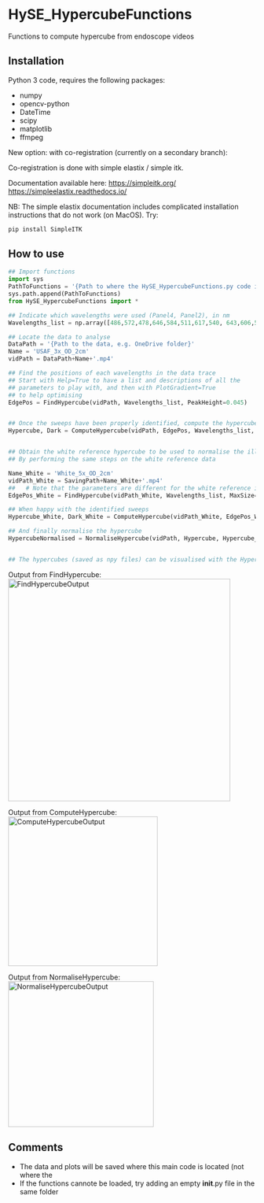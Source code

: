 # HySE_HypercubeFunctions
Functions to compute hypercube from endoscope videos 

## Installation
Python 3 code, requires the following packages:

- numpy
- opencv-python
- DateTime
- scipy
- matplotlib
- ffmpeg

New option: with co-registration (currently on a secondary branch):

Co-registration is done with simple elastix / simple itk.

Documentation available here:
https://simpleitk.org/
https://simpleelastix.readthedocs.io/

NB: The simple elastix documentation includes complicated installation instructions that do not work (on MacOS).
Try: 
```python
pip install SimpleITK
```



## How to use
```python
## Import functions
import sys
PathToFunctions = '{Path to where the HySE_HypercubeFunctions.py code is located}'
sys.path.append(PathToFunctions)
from HySE_HypercubeFunctions import *

## Indicate which wavelengths were used (Panel4, Panel2), in nm
Wavelengths_list = np.array([486,572,478,646,584,511,617,540, 643,606,563,498,594,526,630,553])

## Locate the data to analyse
DataPath = '{Path to the data, e.g. OneDrive folder}'
Name = 'USAF_3x_OD_2cm'
vidPath = DataPath+Name+'.mp4'

## Find the positions of each wavelengths in the data trace
## Start with Help=True to have a list and descriptions of all the
## parameters to play with, and then with PlotGradient=True
## to help optimising
EdgePos = FindHypercube(vidPath, Wavelengths_list, PeakHeight=0.045)


## Once the sweeps have been properly identified, compute the hypercube
Hypercube, Dark = ComputeHypercube(vidPath, EdgePos, Wavelengths_list, Name=Name)


## Obtain the white reference hypercube to be used to normalise the illumination profile
## By performing the same steps on the white reference data

Name_White = 'White_5x_OD_2cm'
vidPath_White = SavingPath+Name_White+'.mp4'
##   # Note that the parameters are different for the white reference in this example because the repeat number is different
EdgePos_White = FindHypercube(vidPath_White, Wavelengths_list, MaxSize=60, DarkMin=150, PeakHeight=0.1, PlateauSize=54)

## When happy with the identified sweeps
Hypercube_White, Dark_White = ComputeHypercube(vidPath_White, EdgePos_White, Wavelengths_list, Name=Name)

## And finally normalise the hypercube
HypercubeNormalised = NormaliseHypercube(vidPath, Hypercube, Hypercube_White, Dark_White, Wavelengths_list)


## The hypercubes (saved as npy files) can be visualised with the Hypercube visualiser
```

Output from FindHypercube:
<img width="452" alt="FindHypercubeOutput" src="https://github.com/user-attachments/assets/b6d45c7a-b74b-455e-97e9-ff4649ad153e">

Output from ComputeHypercube:
<img width="304" alt="ComputeHypercubeOutput" src="https://github.com/user-attachments/assets/afd3fbb1-79c5-4c69-9a6d-0dc0e0fe4a1f">

Output from NormaliseHypercube:
<img width="296" alt="NormaliseHypercubeOutput" src="https://github.com/user-attachments/assets/42648e4a-8a94-481b-9727-0c1ae76998be">

## Comments
- The data and plots will be saved where this main code is located (not where the 
- If the functions cannote be loaded, try adding an empty __init__.py file in the same folder
